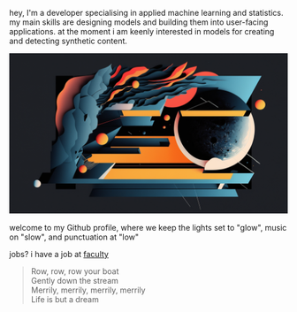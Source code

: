 hey, I'm a developer specialising in applied machine learning and statistics. my main skills are designing models and building them into user-facing applications. at the moment i am keenly interested in models for creating and detecting synthetic content.

![](grid_0.png)

welcome to my Github profile, where we keep the lights set to "glow", music on "slow", and punctuation at "low"

jobs? i have a job at [faculty](https://faculty.ai/)

> Row, row, row your boat  
> Gently down the stream  
> Merrily, merrily, merrily, merrily  
> Life is but a dream

